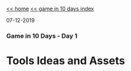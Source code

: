 [<< home](../index.md)
[<< game in 10 days index](./game-in-10.md)

07-12-2019

### Game in 10 Days - Day 1
# Tools Ideas and Assets
